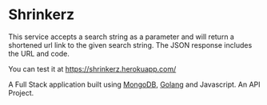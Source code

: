 # Shrinkerz

This service accepts a search string as a parameter and will return a shortened url link to the given search string. The JSON response includes the URL and code.

You can test it at https://shrinkerz.herokuapp.com/

A Full Stack application built using [MongoDB](https://www.mongodb.org/), [Golang](https://golang.org/) and Javascript. An API Project.